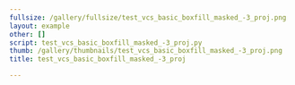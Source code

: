 ```yaml
---
fullsize: /gallery/fullsize/test_vcs_basic_boxfill_masked_-3_proj.png
layout: example
other: []
script: test_vcs_basic_boxfill_masked_-3_proj.py
thumb: /gallery/thumbnails/test_vcs_basic_boxfill_masked_-3_proj.png
title: test_vcs_basic_boxfill_masked_-3_proj

---
```


